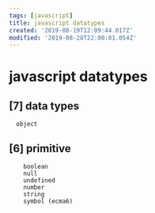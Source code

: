 ```yaml
---
tags: [javascript]
title: javascript datatypes
created: '2019-08-19T12:09:44.017Z'
modified: '2019-08-28T22:00:01.054Z'
---
```


# javascript datatypes

## [7] data types
	  object

## [6] primitive
		boolean
		null
		undefined
		number
		string
		symbol (ecma6)
